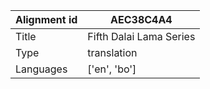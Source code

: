 |Alignment id | AEC38C4A4
| --- | --- 
|Title | Fifth Dalai Lama Series 
|Type | translation
|Languages | ['en', 'bo']